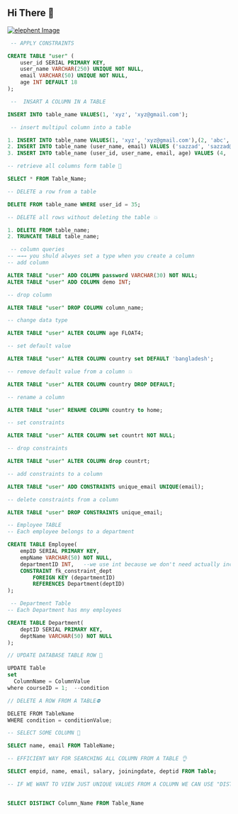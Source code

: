 ## Hi There  👋

[![elephent Image](https://img.freepik.com/free-photo/animal-elephant-mammal-nature-wild-patterns-decoration-multi-colored-generative-ai_188544-9609.jpg?w=1060&t=st=1691409223~exp=1691409823~hmac=7c57826acbd142532d709b9241ec48db0eb3aceb6cf0728bfe7bf3c48075d854)](https://img.freepik.com/free-photo/animal-elephant-mammal-nature-wild-patterns-decoration-multi-colored-generative-ai_188544-9609.jpg?w=1060&t=st=1691409223~exp=1691409823~hmac=7c57826acbd142532d709b9241ec48db0eb3aceb6cf0728bfe7bf3c48075d854)


```sql
 -- APPLY CONSTRAINTS

CREATE TABLE "user" (
    user_id SERIAL PRIMARY KEY,
    user_name VARCHAR(250) UNIQUE NOT NULL,
    email VARCHAR(50) UNIQUE NOT NULL,
    age INT DEFAULT 18
);
```

```sql
 --  INSART A COLUMN IN A TABLE

INSERT INTO table_name VALUES(1, 'xyz', 'xyz@gmail.com');
```


```sql
 -- insert multipul column into a table

1. INSERT INTO table_name VALUES(1, 'xyz', 'xyz@gmail.com'),(2, 'abc', 'abc@gmail.com');
2. INSERT INTO table_name (user_name, email) VALUES ('sazzad', 'sazzad@gmail.com');
3. INSERT INTO table_name (user_id, user_name, email, age) VALUES (4, 'rakib', 'rakib@gmail.com', 40);
```

```sql
-- retrieve all columns form table 🎉

SELECT * FROM Table_Name;
```

 
 ```sql
-- DELETE a row from a table

DELETE FROM table_name WHERE user_id = 35;
```



```sql
-- DELETE all rows without deleting the table 💥

1. DELETE FROM table_name;
2. TRUNCATE TABLE table_name;
```

```sql
 -- column queries
-- →→→ you shuld alwyes set a type when you create a column
-- add column

ALTER TABLE "user" ADD COLUMN password VARCHAR(30) NOT NULL;
ALTER TABLE "user" ADD COLUMN demo INT;
```



```sql
-- drop column

ALTER TABLE "user" DROP COLUMN column_name;
```

```sql
-- change data type

ALTER TABLE "user" ALTER COLUMN age FLOAT4;
```

```sql
-- set default value

ALTER TABLE "user" ALTER COLUMN country set DEFAULT 'bangladesh';
```

```sql
-- remove default value from a column 💥

ALTER TABLE "user" ALTER COLUMN country DROP DEFAULT;
```

```sql
-- rename a column

ALTER TABLE "user" RENAME COLUMN country to home;
```

```sql
-- set constraints

ALTER TABLE "user" ALTER COLUMN set countrt NOT NULL;
```

```sql
-- drop constraints

ALTER TABLE "user" ALTER COLUMN drop countrt;
```


```sql
-- add constraints to a column

ALTER TABLE "user" ADD CONSTRAINTS unique_email UNIQUE(email);
```



```sql
-- delete constraints from a column

ALTER TABLE "user" DROP CONSTRAINTS unique_email;
```

```sql
-- Employee TABLE
-- Each employee belongs to a department

CREATE TABLE Employee(
    empID SERIAL PRIMARY KEY,
    empName VARCHAR(50) NOT NULL,
    departmentID INT,   --we use int because we don't need actually incremental id
    CONSTRAINT fk_constraint_dept
        FOREIGN KEY (departmentID)
        REFERENCES Department(deptID)
);
```


```sql
 -- Department Table
-- Each Department has mny employees

CREATE TABLE Department(
    deptID SERIAL PRIMARY KEY,
    deptName VARCHAR(50) NOT NULL
);
```

```js
// UPDATE DATABASE TABLE ROW 🎈

UPDATE Table
set
  ColumnName = ColumnValue
where courseID = 1;  --condition
```

```js
// DELETE A ROW FROM A TABLE⛔

DELETE FROM TableName 
WHERE condition = conditionValue;
```


```sql
-- SELECT SOME COLUMN 🥗

SELECT name, email FROM TableName;
```



```sql
-- EFFICIENT WAY FOR SEARCHING ALL COLUMN FROM A TABLE 👌

SELECT empid, name, email, salary, joiningdate, deptid FROM Table;
```

```sql
-- IF WE WANT TO VIEW JUST UNIQUE VALUES FROM A COLUMN WE CAN USE "DISTINCT" 😎


SELECT DISTINCT Column_Name FROM Table_Name
```
